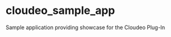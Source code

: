cloudeo_sample_app
==================

Sample application providing showcase for the Cloudeo Plug-In